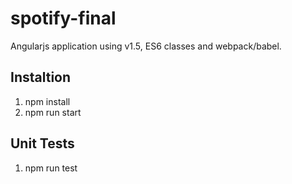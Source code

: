 # spotify-final
Angularjs application using v1.5, ES6 classes and webpack/babel.

## Instaltion
1. npm install
2. npm run start


## Unit Tests
1. npm run test

